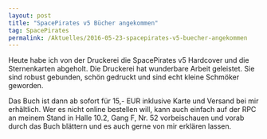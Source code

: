 ```yaml
---
layout: post
title: "SpacePirates v5 Bücher angekommen"
tag: SpacePirates
permalink: /Aktuelles/2016-05-23-spacepirates-v5-buecher-angekommen
---
```


Heute habe ich von der Druckerei die SpacePirates v5 Hardcover und die Sternenkarten abgeholt. Die Druckerei hat wunderbare Arbeit geleistet. Sie sind robust gebunden, schön gedruckt und sind echt kleine Schmöker geworden.

Das Buch ist dann ab sofort für 15,- EUR inklusive Karte und Versand bei mir erhältlich. Wer es nicht online bestellen will, kann auch einfach auf der RPC an meinem Stand in Halle 10.2, Gang F, Nr. 52 vorbeischauen und vorab durch das Buch blättern und es auch gerne von mir erklären lassen.
